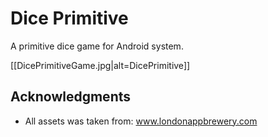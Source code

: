 # Dice Primitive

A primitive dice game for Android system.

[[DicePrimitiveGame.jpg|alt=DicePrimitive]]

## Acknowledgments

* All assets was taken from: www.londonappbrewery.com

